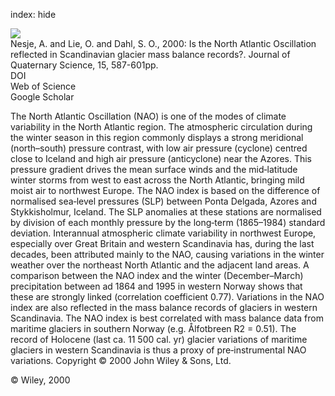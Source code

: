 index: hide

<div class="Citation">
    <div class="Citation-thumb CitationThumb-linked"  data-href="https://doi.org/10.1002/1099-1417(200009)15:6<587::aid-jqs533>3.0.co;2-2">
      <img src="https://static.claimspace.cloud/climate-study-static/refs/thumbs/4/Nesje_et_al_2000-thumb.png" />
    </div>

  <div class="Citation-body">
    <div class="Citation-text">Nesje, A. and Lie, O. and Dahl, S. O., 2000: Is the North Atlantic Oscillation reflected in Scandinavian glacier mass balance records?. <span class="Article-journal">Journal of Quaternary Science, </span><span class="Article-volume">15, </span>587-601pp.</div>
    <div class="Citation-links">
      <div class="CitationLink" data-href="https://doi.org/10.1002/1099-1417(200009)15:6<587::aid-jqs533>3.0.co;2-2">
        <div class="CitationLink-icon CitationLink-Doi"></div>
        <div class="CitationLink-text">DOI</div>
      </div>
      <div class="CitationLink" data-href="http://cel.webofknowledge.com/InboundService.do?customersID=atyponcel&smartRedirect=yes&mode=FullRecord&IsProductCode=Yes&product=CEL&Init=Yes&Func=Frame&action=retrieve&SrcApp=literatum&SrcAuth=atyponcel&SID=7CNc3cIRaBKjGbSujFM&UT=WOS:000089379900004">
        <div class="CitationLink-icon CitationLink-Isi"></div>
        <div class="CitationLink-text">Web of Science</div>
      </div>
      <div class="CitationLink" data-href="https://scholar.google.com/scholar?q=10.1002/1099-1417(200009)15:6<587::aid-jqs533>3.0.co;2-2">
        <div class="CitationLink-icon CitationLink-Scholar"></div>
        <div class="CitationLink-text">Google Scholar</div>
      </div>
    </div>
  </div>
</div>

The North Atlantic Oscillation (NAO) is one of the modes of climate variability in the North Atlantic region. The atmospheric circulation during the winter season in this region commonly displays a strong meridional (north–south) pressure contrast, with low air pressure (cyclone) centred close to Iceland and high air pressure (anticyclone) near the Azores. This pressure gradient drives the mean surface winds and the mid‐latitude winter storms from west to east across the North Atlantic, bringing mild moist air to northwest Europe. The NAO index is based on the difference of normalised sea‐level pressures (SLP) between Ponta Delgada, Azores and Stykkisholmur, Iceland. The SLP anomalies at these stations are normalised by division of each monthly pressure by the long‐term (1865–1984) standard deviation. Interannual atmospheric climate variability in northwest Europe, especially over Great Britain and western Scandinavia has, during the last decades, been attributed mainly to the NAO, causing variations in the winter weather over the northeast North Atlantic and the adjacent land areas. A comparison between the NAO index and the winter (December–March) precipitation between ad 1864 and 1995 in western Norway shows that these are strongly linked (correlation coefficient 0.77). Variations in the NAO index are also reflected in the mass balance records of glaciers in western Scandinavia. The NAO index is best correlated with mass balance data from maritime glaciers in southern Norway (e.g. Ålfotbreen R2 = 0.51). The record of Holocene (last ca. 11 500 cal. yr) glacier variations of maritime glaciers in western Scandinavia is thus a proxy of pre‐instrumental NAO variations. Copyright © 2000 John Wiley & Sons, Ltd.

<div class="Citation-copy">
&copy; Wiley, 2000
</div>